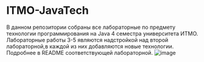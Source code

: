 # ITMO-JavaTech
 
В данном репозитории собраны все лабораторные по предмету технологии программирования на Java 4 семестра университета ИТМО. Лабораторные работы 3-5 являются надстройкой над второй лабораторной,в каждой из них добавляются новые технологии. Подробнее в README соответствующей лабораторной.
![image](https://github.com/user-attachments/assets/ae1dc05b-2d12-4828-83ec-3533cda21751)

